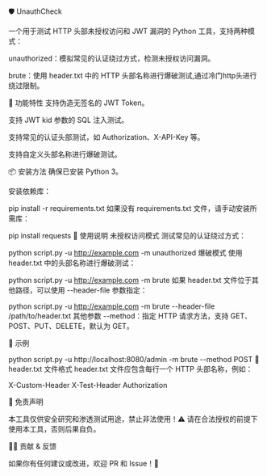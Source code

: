 🛡️ UnauthCheck

一个用于测试 HTTP 头部未授权访问和 JWT 漏洞的 Python 工具，支持两种模式：

unauthorized：模拟常见的认证绕过方式，检测未授权访问漏洞。

brute：使用 header.txt 中的 HTTP 头部名称进行爆破测试,通过冷门http头进行绕过限制。

🧰 功能特性
支持伪造无签名的 JWT Token。

支持 JWT kid 参数的 SQL 注入测试。

支持常见的认证头部测试，如 Authorization、X-API-Key 等。

支持自定义头部名称进行爆破测试。

📦 安装方法
确保已安装 Python 3。

安装依赖库：

pip install -r requirements.txt
如果没有 requirements.txt 文件，请手动安装所需库：

pip install requests
🚀 使用说明
未授权访问模式
测试常见的认证绕过方式：

python script.py -u http://example.com -m unauthorized
爆破模式
使用 header.txt 中的头部名称进行爆破测试：


python script.py -u http://example.com -m brute
如果 header.txt 文件位于其他路径，可以使用 --header-file 参数指定：


python script.py -u http://example.com -m brute --header-file /path/to/header.txt
其他参数
--method：指定 HTTP 请求方法，支持 GET、POST、PUT、DELETE，默认为 GET。

📄 示例

python script.py -u http://localhost:8080/admin -m brute --method POST
📝 header.txt 文件格式
header.txt 文件应包含每行一个 HTTP 头部名称，例如：

X-Custom-Header
X-Test-Header
Authorization

📢 免责声明

本工具仅供安全研究和渗透测试用途，禁止非法使用！⚠️ 请在合法授权的前提下使用本工具，否则后果自负。

👨‍💻 贡献 & 反馈

如果你有任何建议或改进，欢迎 PR 和 Issue！🎉
